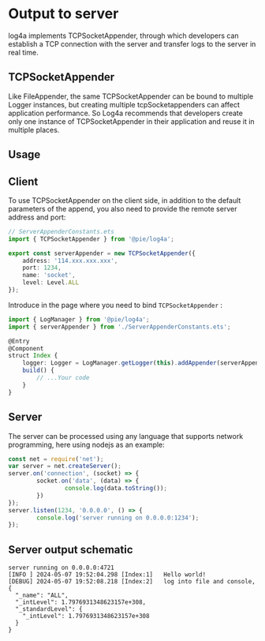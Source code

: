 # Output to server <Badge type="tip" text="1.3.1 +" />

log4a implements TCPSocketAppender, through which developers can establish a TCP connection with the server and transfer logs to the server in real time.

## TCPSocketAppender

Like FileAppender, the same TCPSocketAppender can be bound to multiple Logger instances, but creating multiple tcpSocketappenders can affect application performance. So Log4a recommends that developers create only one instance of TCPSocketAppender in their application and reuse it in multiple places.

## Usage

## Client

To use TCPSocketAppender on the client side, in addition to the default parameters of the append, you also need to provide the remote server address and port:

```ts
// ServerAppenderConstants.ets
import { TCPSocketAppender } from '@pie/log4a';

export const serverAppender = new TCPSocketAppender({
    address: '114.xxx.xxx.xxx',
    port: 1234,
    name: 'socket',
    level: Level.ALL
});
```

Introduce in the page where you need to bind `TCPSocketAppender` :

```ts
import { LogManager } from '@pie/log4a';
import { serverAppender } from './ServerAppenderConstants.ets';

@Entry
@Component
struct Index {
    logger: Logger = LogManager.getLogger(this).addAppender(serverAppender);
    build() {
        // ...Your code
    }
}
```

## Server

The server can be processed using any language that supports network programming, here using nodejs as an example:

```js
const net = require('net');
var server = net.createServer();
server.on('connection', (socket) => {
        socket.on('data', (data) => {
                console.log(data.toString());
        })
});
server.listen(1234, '0.0.0.0', () => {
        console.log('server running on 0.0.0.0:1234');
});
```

## Server output schematic

```
server running on 0.0.0.0:4721
[INFO ]	2024-05-07 19:52:04.298	[Index:1]	Hello world!
[DEBUG]	2024-05-07 19:52:08.218	[Index:2]	log into file and console, 
{
  "_name": "ALL",
  "_intLevel": 1.7976931348623157e+308,
  "_standardLevel": {
    "_intLevel": 1.7976931348623157e+308
  }
}
```